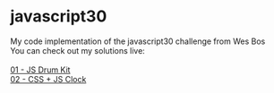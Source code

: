 # javascript30
My code implementation of the javascript30 challenge from Wes Bos
<br>You can check out my solutions live:
<br>
<br><a href="https://calolocosta.github.io/javascript30/01%20-%20JS%20Drum%20Kit/">01 - JS Drum Kit</a>
<br><a href="https://calolocosta.github.io/javascript30/02%20-%20CSS%20+%20JS%20Clock/">02 - CSS + JS Clock</a>
